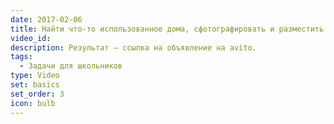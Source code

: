 ```yaml
---
date: 2017-02-06
title: Найти что-то использованное дома, сфотографировать и разместить на Avito.
video_id: 
description: Результат – ссылка на объявление на avito.
tags:
  - Задачи для школьников
type: Video
set: basics
set_order: 3
icon: bulb
---
```

